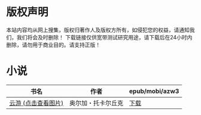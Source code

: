 # 版权声明

本站内容均从网上搜集，版权归著作人及版权方所有，如侵犯您的权益，请通知我们，我们将会及时删除！ 下载链接仅供宽带测试研究用途，请下载后在24小时内删除，请勿用于商业目的。请支持正版！

# 小说

| 书名 | 作者 | epub/mobi/azw3 |
| --- | --- | --- |
| [云游 (点击查看图片)](https://www.dushupai.com/attachment/2024/06/09/1d016b67d19f08bb.jpg) | 奥尔加・托卡尔丘克 | [下载](https://url89.ctfile.com/f/31084289-1357053982-af66f1?p=8866) |
